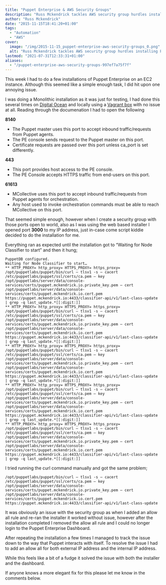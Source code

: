 ```yaml
---
title: "Puppet Enterprise & AWS Security Groups"
description: "Russ Mckendrick tackles AWS security group hurdles installing Puppet Enterprise, resolves by temporarily allowing all traffic."
author: "Russ Mckendrick"
date: "2015-11-15T18:41:20+01:00"
tags:
  - "Automation"
  - "AWS"
cover:
  image: "/img/2015-11-15_puppet-enterprise-aws-security-groups_0.png"
  alt: "Russ Mckendrick tackles AWS security group hurdles installing Puppet Enterprise, resolves by temporarily allowing all traffic."
lastmod: "2021-07-31T12:33:31+01:00"
aliases:
  - "/puppet-enterprise-aws-security-groups-997ef7a75f7f"
---
```


This week I had to do a few installations of Puppet Enterprise on an EC2 instance. Although this seemed like a simple enough task, I did hit upon one annoying issue.

I was doing a Monolithic installation as it was just for testing, I had done this several times on [Digital Ocean](https://www.digitalocean.com/?refcode=52ec4dc3647e) and locally using a [Vagrant box](https://atlas.hashicorp.com/russmckendrick/) with no issue at all. Reading through the documenation I had to open the following

**8140**

- The Puppet master uses this port to accept inbound traffic/requests from Puppet agents.
- The PE console sends request to the Puppet master on this port.
- Certificate requests are passed over this port unless ca_port is set differently.

**443**

- This port provides host access to the PE console.
- The PE Console accepts HTTPS traffic from end-users on this port.

**61613**

- MCollective uses this port to accept inbound traffic/requests from Puppet agents for orchestration.
- Any host used to invoke orchestration commands must be able to reach MCollective on this port.

That seemed simple enough, however when I create a security group with those ports open to world, also as I was using the web based installer I opened port **3000** to my IP address, just in-case come script kiddie decided to do the installation for me.

Everything ran as expected until the installation got to “Waiting for Node Classifier to start” and then it hung;

```
PuppetDB configured.
Waiting for Node Classifier to start…
** HTTP_PROXY= http_proxy= HTTPS_PROXY= https_proxy= /opt/puppetlabs/puppet/bin/curl — tlsv1 -s — cacert /etc/puppetlabs/puppet/ssl/certs/ca.pem — key /opt/puppetlabs/server/data/console-services/certs/puppet.mckendrick.io.private_key.pem — cert /opt/puppetlabs/server/data/console-services/certs/puppet.mckendrick.io.cert.pem https://puppet.mckendrick.io:4433/classifier-api/v1/last-class-update | grep -q last_update.*[[:digit:]]
** HTTP_PROXY= http_proxy= HTTPS_PROXY= https_proxy= /opt/puppetlabs/puppet/bin/curl — tlsv1 -s — cacert /etc/puppetlabs/puppet/ssl/certs/ca.pem — key /opt/puppetlabs/server/data/console-services/certs/puppet.mckendrick.io.private_key.pem — cert /opt/puppetlabs/server/data/console-services/certs/puppet.mckendrick.io.cert.pem https://puppet.mckendrick.io:4433/classifier-api/v1/last-class-update | grep -q last_update.*[[:digit:]]
** HTTP_PROXY= http_proxy= HTTPS_PROXY= https_proxy= /opt/puppetlabs/puppet/bin/curl — tlsv1 -s — cacert /etc/puppetlabs/puppet/ssl/certs/ca.pem — key /opt/puppetlabs/server/data/console-services/certs/puppet.mckendrick.io.private_key.pem — cert /opt/puppetlabs/server/data/console-services/certs/puppet.mckendrick.io.cert.pem https://puppet.mckendrick.io:4433/classifier-api/v1/last-class-update | grep -q last_update.*[[:digit:]]
** HTTP_PROXY= http_proxy= HTTPS_PROXY= https_proxy= /opt/puppetlabs/puppet/bin/curl — tlsv1 -s — cacert /etc/puppetlabs/puppet/ssl/certs/ca.pem — key /opt/puppetlabs/server/data/console-services/certs/puppet.mckendrick.io.private_key.pem — cert /opt/puppetlabs/server/data/console-services/certs/puppet.mckendrick.io.cert.pem https://puppet.mckendrick.io:4433/classifier-api/v1/last-class-update | grep -q last_update.*[[:digit:]]
** HTTP_PROXY= http_proxy= HTTPS_PROXY= https_proxy= /opt/puppetlabs/puppet/bin/curl — tlsv1 -s — cacert /etc/puppetlabs/puppet/ssl/certs/ca.pem — key /opt/puppetlabs/server/data/console-services/certs/puppet.mckendrick.io.private_key.pem — cert /opt/puppetlabs/server/data/console-services/certs/puppet.mckendrick.io.cert.pem https://puppet.mckendrick.io:4433/classifier-api/v1/last-class-update | grep -q last_update.*[[:digit:]]
```

I tried running the curl command manually and got the same problem;

```
/opt/puppetlabs/puppet/bin/curl — tlsv1 -s — cacert /etc/puppetlabs/puppet/ssl/certs/ca.pem — key /opt/puppetlabs/server/data/console-services/certs/puppet.mckendrick.io.private_key.pem — cert /opt/puppetlabs/server/data/console-services/certs/puppet.mckendrick.io.cert.pem https://puppet.mckendrick.io:4433/classifier-api/v1/last-class-update
```

It was obviously an issue with the security group as when I added an allow all rule and re-ran the installer it worked without issue, however after the installation completed I removed the allow all rule and I could no longer login to the Puppet Enterprise Dashboard.

After repeating the installation a few times I managed to track the issue down to the way that Puppet interacts with itself. To resolve the issue I had to add an allow all for both external IP address and the internal IP address.

While this feels like a bit of a fudge it solved the issue with both the installer and the dashboard.

If anyone knows a more elegant fix for this please let me know in the comments below.
